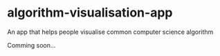 # algorithm-visualisation-app

An app that helps people visualise common computer science algorithm

Comming soon...
